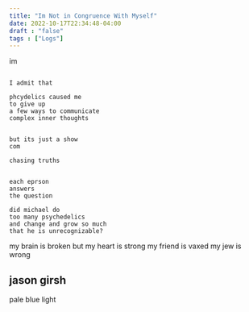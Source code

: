 ```yaml
---
title: "Im Not in Congruence With Myself"
date: 2022-10-17T22:34:48-04:00
draft : "false"
tags : ["Logs"]
---
```


im 

```

I admit that 

phcydelics caused me 
to give up 
a few ways to communicate 
complex inner thoughts 


but its just a show 
com

chasing truths 


each eprson 
answers 
the question 

did michael do 
too many psychedelics
and change and grow so much 
that he is unrecognizable?

```


my brain is broken 
but my heart is strong 
my friend is vaxed 
my jew is wrong 


<!--more-->

## jason girsh


pale blue light 
<!--

| Dailies        | Questions           | Answers  |
| ------------- |:-------------:| -----:|
| Read()      | *What did you read?* | X |
| Write()      | *What did you write?*      |   X |
| Create() | *What did you make?*      |    X |
| Exercise() | *Dance workout (or otherwise?)*      |    X |
| Audio() | *You recorded what:*      |    X |
 | Video() | *You filmed what:*      |    X |
| Finish() | *You bounced what track:*      |    X |
| Live() | *You sang what live:*      |    X |
| Finish2() | *You made what visuals*      |    X |
| Phone() | *You called who:*      |    X |
| Share() | *Uploaded what to archive:*      |    X |
| PBD() | *You did what for PBD?*      |    X |
| Web() | *You did what to POLIW.AT?*      |    X |
| PBQ() | *You asked what question?*      |    X |
| PBS() | *You learned what story?*      |    X |
| FBR() | *Federal Beat Reserve*      |    X |
| FA() | *Freestylers Anonymous*      |    X |
| SiSo() | *SING SONG*      |    X |
| PBA() | *Pale Blue Archive*      |    X |
| PBD() | *Pale Blue Dawt*      |    X |
| Love&Legacy() | *You did what for friends/fam?*      |    X |
| God() | *You're grateful for what?*      |    X |
<sub>v1.0</sub>

 -->

